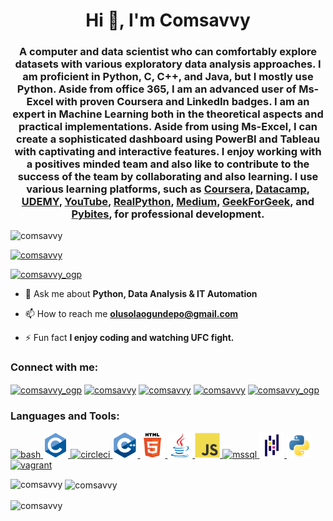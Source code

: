 <h1 align="center">Hi 👋, I'm Comsavvy</h1>
<h3 align="center">A computer and data scientist who can comfortably explore datasets with various exploratory data analysis approaches. I am proficient in Python, C, C++, and Java, but I mostly use Python. Aside from office 365, I am an advanced user of Ms-Excel with proven Coursera and LinkedIn badges. I am an expert in Machine Learning both in the theoretical aspects and practical implementations. Aside from using Ms-Excel, I can create a sophisticated dashboard using PowerBI and Tableau with captivating and interactive features. I enjoy working with a positives minded team and also like to contribute to the success of the team by collaborating and also learning. I use various learning platforms, such as <a href="https://coursera.org/">Coursera</a>, <a href="https://www.datacamp.com/">Datacamp</a>, <a href="https://www.udemy.com/">UDEMY</a>, <a href="https://www.youtube.com">YouTube</a>, <a href="https://realpython.com/">RealPython</a>, <a href="http://medium.com/">Medium</a>, <a href="https://www.geeksforgeeks.org/">GeekForGeek</a>, and <a href="https://www.codechalleng.es/bites/">Pybites</a>, for professional development.</h3>

<p align="left"> <img src="https://komarev.com/ghpvc/?username=comsavvy&label=Profile%20views&color=0e75b6&style=flat" alt="comsavvy" /> </p>

<p align="left"> <a href="https://github.com/ryo-ma/github-profile-trophy"><img src="https://github-profile-trophy.vercel.app/?username=comsavvy" alt="comsavvy" /></a> </p>

<p align="left"> <a href="https://twitter.com/comsavvy_ogp" target="blank"><img src="https://img.shields.io/twitter/follow/comsavvy_ogp?logo=twitter&style=for-the-badge" alt="comsavvy_ogp" /></a> </p>

- 💬 Ask me about **Python, Data Analysis & IT Automation**

- 📫 How to reach me **olusolaogundepo@gmail.com**

- ⚡ Fun fact **I enjoy coding and watching UFC fight.**

<h3 align="left">Connect with me:</h3>
<p align="left">
<a href="https://twitter.com/comsavvy_ogp" target="blank"><img align="center" src="https://raw.githubusercontent.com/rahuldkjain/github-profile-readme-generator/master/src/images/icons/Social/twitter.svg" alt="comsavvy_ogp" height="30" width="40" /></a>
<a href="https://linkedin.com/in/comsavvy" target="blank"><img align="center" src="https://raw.githubusercontent.com/rahuldkjain/github-profile-readme-generator/master/src/images/icons/Social/linked-in-alt.svg" alt="comsavvy" height="30" width="40" /></a>
<a href="https://fb.com/comsavvy" target="blank"><img align="center" src="https://raw.githubusercontent.com/rahuldkjain/github-profile-readme-generator/master/src/images/icons/Social/facebook.svg" alt="comsavvy" height="30" width="40" /></a>
<a href="https://instagram.com/comsavvy" target="blank"><img align="center" src="https://raw.githubusercontent.com/rahuldkjain/github-profile-readme-generator/master/src/images/icons/Social/instagram.svg" alt="comsavvy" height="30" width="40" /></a>
<a href="https://www.youtube.com/c/comsavvy_ogp" target="blank"><img align="center" src="https://raw.githubusercontent.com/rahuldkjain/github-profile-readme-generator/master/src/images/icons/Social/youtube.svg" alt="comsavvy_ogp" height="30" width="40" /></a>
</p>

<h3 align="left">Languages and Tools:</h3>
<p align="left"> <a href="https://www.gnu.org/software/bash/" target="_blank" rel="noreferrer"> <img src="https://www.vectorlogo.zone/logos/gnu_bash/gnu_bash-icon.svg" alt="bash" width="40" height="40"/> </a> <a href="https://www.cprogramming.com/" target="_blank" rel="noreferrer"> <img src="https://raw.githubusercontent.com/devicons/devicon/master/icons/c/c-original.svg" alt="c" width="40" height="40"/> </a> <a href="https://circleci.com" target="_blank" rel="noreferrer"> <img src="https://www.vectorlogo.zone/logos/circleci/circleci-icon.svg" alt="circleci" width="40" height="40"/> </a> <a href="https://www.w3schools.com/cpp/" target="_blank" rel="noreferrer"> <img src="https://raw.githubusercontent.com/devicons/devicon/master/icons/cplusplus/cplusplus-original.svg" alt="cplusplus" width="40" height="40"/> </a> <a href="https://www.w3.org/html/" target="_blank" rel="noreferrer"> <img src="https://raw.githubusercontent.com/devicons/devicon/master/icons/html5/html5-original-wordmark.svg" alt="html5" width="40" height="40"/> </a> <a href="https://www.java.com" target="_blank" rel="noreferrer"> <img src="https://raw.githubusercontent.com/devicons/devicon/master/icons/java/java-original.svg" alt="java" width="40" height="40"/> </a> <a href="https://developer.mozilla.org/en-US/docs/Web/JavaScript" target="_blank" rel="noreferrer"> <img src="https://raw.githubusercontent.com/devicons/devicon/master/icons/javascript/javascript-original.svg" alt="javascript" width="40" height="40"/> </a> <a href="https://www.microsoft.com/en-us/sql-server" target="_blank" rel="noreferrer"> <img src="https://www.svgrepo.com/show/303229/microsoft-sql-server-logo.svg" alt="mssql" width="40" height="40"/> </a> <a href="https://pandas.pydata.org/" target="_blank" rel="noreferrer"> <img src="https://raw.githubusercontent.com/devicons/devicon/2ae2a900d2f041da66e950e4d48052658d850630/icons/pandas/pandas-original.svg" alt="pandas" width="40" height="40"/> </a> <a href="https://www.python.org" target="_blank" rel="noreferrer"> <img src="https://raw.githubusercontent.com/devicons/devicon/master/icons/python/python-original.svg" alt="python" width="40" height="40"/> </a> <a href="https://www.vagrantup.com/" target="_blank" rel="noreferrer"> <img src="https://www.vectorlogo.zone/logos/vagrantup/vagrantup-icon.svg" alt="vagrant" width="40" height="40"/> </a> </p>

<p><img align="left" src="https://github-readme-stats.vercel.app/api/top-langs?username=comsavvy&show_icons=true&locale=en&layout=compact" alt="comsavvy" /></p>

<p>&nbsp;<img align="center" src="https://github-readme-stats.vercel.app/api?username=comsavvy&show_icons=true&locale=en" alt="comsavvy" /></p>

<p><img align="center" src="https://github-readme-streak-stats.herokuapp.com/?user=comsavvy&" alt="comsavvy" /></p>
